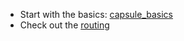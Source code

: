 - Start with the basics: [capsule_basics](https://github.com/iosio/capsule/tree/master/docs/basics) 
- Check out the [routing](https://github.com/iosio/capsule/tree/master/docs/routing)
